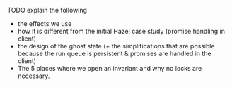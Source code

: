 TODO explain the following

- the effects we use
- how it is different from the initial Hazel case study (promise handling in client)
- the design of the ghost state (+ the simplifications that are possible because the run queue is persistent & promises are handled in the client)
- The 5 places where we open an invariant and why no locks are necessary.
